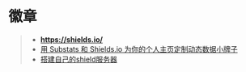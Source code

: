 # 徽章

> * **https://shields.io/**
> * [用 Substats 和 Shields.io 为你的个人主页定制动态数据小牌子](https://sspai.com/post/59593)
> * [搭建自己的shield服务器](https://www.ancii.com/argea4b4z/)